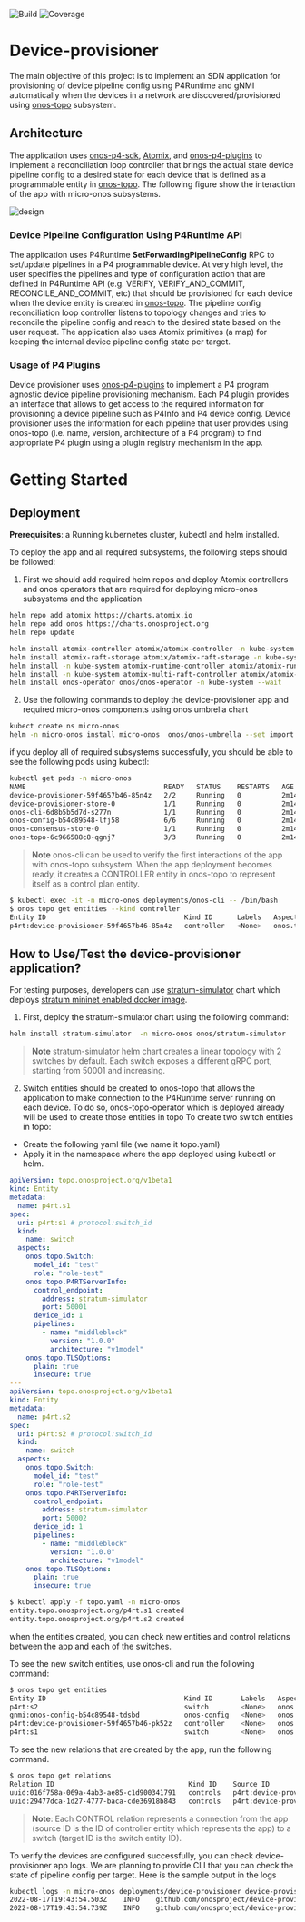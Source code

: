 ![Build](https://github.com/onosproject/device-provisioner/workflows/build/badge.svg)
![Coverage](https://img.shields.io/badge/Coverage-58.9%25-yellow)


<!--
SPDX-FileCopyrightText: 2022 Intel Corporation

SPDX-License-Identifier: Apache-2.0
-->


# Device-provisioner
The main objective of this project is to implement an SDN application for provisioning of 
device pipeline config using P4Runtime and gNMI automatically when the devices in a network are discovered/provisioned using 
[onos-topo] subsystem. 


## Architecture
The application uses [onos-p4-sdk][onos-p4-sdk], [Atomix][Atomix], and [onos-p4-plugins][onos-p4-plugins] to 
implement a reconciliation loop controller that
brings the actual state device pipeline config to a desired state for each device that is defined as a programmable entity 
in [onos-topo][onos-topo]. The following figure show the interaction of the app with micro-onos subsystems. 

![design](docs/images/arch.png)


### Device Pipeline Configuration Using P4Runtime API
The application uses P4Runtime **SetForwardingPipelineConfig** RPC to set/update pipelines in a P4 programmable device. At very high level, the user specifies
the pipelines and type of configuration action that are defined in P4Runtime API (e.g.  VERIFY, VERIFY_AND_COMMIT, RECONCILE_AND_COMMIT, etc)
that should be provisioned for each device when the device entity is created in [onos-topo][onos-topo]. The pipeline config 
reconciliation loop controller listens to topology changes and tries to reconcile the pipeline config and reach to the desired state
based on the user request.
The application also uses Atomix primitives (a map) for keeping the internal device pipeline config state per target.

### Usage of P4 Plugins 
Device provisioner uses [onos-p4-plugins][onos-p4-plugins] to implement a P4 program agnostic device pipeline 
provisioning mechanism. Each P4 plugin provides an interface that allows to get access to the required information for 
provisioning a device pipeline such as P4Info and P4 device config. Device provisioner uses the information for each pipeline 
that user provides using onos-topo  (i.e. name, version, architecture of a P4 program) to
find appropriate P4 plugin using a plugin registry mechanism in the app. 

# Getting Started 
## Deployment 

**Prerequisites**: a Running kubernetes cluster, kubectl and helm installed. 

To deploy the app and all required subsystems, the following steps should be followed:

1) First we should add required helm repos and deploy Atomix controllers and onos operators 
that are required for deploying micro-onos subsystems and the application

```bash
helm repo add atomix https://charts.atomix.io
helm repo add onos https://charts.onosproject.org
helm repo update

helm install atomix-controller atomix/atomix-controller -n kube-system --wait
helm install atomix-raft-storage atomix/atomix-raft-storage -n kube-system  --wait
helm install -n kube-system atomix-runtime-controller atomix/atomix-runtime-controller --wait
helm install -n kube-system atomix-multi-raft-controller atomix/atomix-multi-raft-controller --set node.image.pullPolicy=Always --wait
helm install onos-operator onos/onos-operator -n kube-system --wait 

```

2) Use the following commands to deploy the device-provisioner app and required micro-onos components using onos umbrella chart

```bash
kubect create ns micro-onos
helm -n micro-onos install micro-onos  onos/onos-umbrella --set import.device-provisioner.enabled=true
```

if you deploy all of required subsystems successfully, you should be able to see the following pods using kubectl:

```bash
kubectl get pods -n micro-onos
NAME                                  READY   STATUS    RESTARTS   AGE
device-provisioner-59f4657b46-85n4z   2/2     Running   0          2m14s
device-provisioner-store-0            1/1     Running   0          2m14s
onos-cli-6d8b5b5d7d-s277n             1/1     Running   0          2m14s
onos-config-b54c89548-lfj58           6/6     Running   0          2m14s
onos-consensus-store-0                1/1     Running   0          2m14s
onos-topo-6c966588c8-qgnj7            3/3     Running   0          2m14s
```


> **Note**
> onos-cli can be used to verify the first interactions of the app with onos-topo subsystem.
> When the app deployment becomes ready, it creates a CONTROLLER entity 
> in onos-topo to represent itself as a control plan entity.



```bash
$ kubectl exec -it -n micro-onos deployments/onos-cli -- /bin/bash
$ onos topo get entities --kind controller
Entity ID                                  Kind ID      Labels   Aspects
p4rt:device-provisioner-59f4657b46-85n4z   controller   <None>   onos.topo.Lease,onos.topo.ControllerInfo
```

## How to Use/Test the device-provisioner application?
For testing purposes, developers can use [stratum-simulator][stratum-simulator] chart which deploys
[stratum mininet enabled docker image][stratum-image]. 

1) First, deploy the stratum-simulator chart using the following command:

```bash
helm install stratum-simulator  -n micro-onos onos/stratum-simulator
```

> **Note**
> stratum-simulator helm chart creates a linear topology with 2 switches by default. Each switch exposes a different gRPC port, 
> starting from 50001 and increasing.

2) Switch entities should be created to onos-topo that allows the application to make connection to the P4Runtime server
running on each device. To do so, onos-topo-operator which is deployed already will be used to create those entities in topo
To create two switch entities in topo:
 - Create the following yaml file (we name it topo.yaml)
 - Apply it in the namespace where the app deployed using kubectl or helm.

```yaml
apiVersion: topo.onosproject.org/v1beta1
kind: Entity
metadata:
  name: p4rt.s1
spec:
  uri: p4rt:s1 # protocol:switch_id
  kind:
    name: switch
  aspects:
    onos.topo.Switch:
      model_id: "test"
      role: "role-test"
    onos.topo.P4RTServerInfo:
      control_endpoint:
        address: stratum-simulator
        port: 50001
      device_id: 1
      pipelines:
        - name: "middleblock"
          version: "1.0.0"
          architecture: "v1model"
    onos.topo.TLSOptions:
      plain: true
      insecure: true
---
apiVersion: topo.onosproject.org/v1beta1
kind: Entity
metadata:
  name: p4rt.s2
spec:
  uri: p4rt:s2 # protocol:switch_id
  kind:
    name: switch
  aspects:
    onos.topo.Switch:
      model_id: "test"
      role: "role-test"
    onos.topo.P4RTServerInfo:
      control_endpoint:
        address: stratum-simulator
        port: 50002
      device_id: 1
      pipelines:
        - name: "middleblock"
          version: "1.0.0"
          architecture: "v1model"
    onos.topo.TLSOptions:
      plain: true
      insecure: true

```


```bash
$ kubectl apply -f topo.yaml -n micro-onos
entity.topo.onosproject.org/p4rt.s1 created
entity.topo.onosproject.org/p4rt.s2 created
```

when the entities created, you can check new entities and control relations between the app and each of the switches. 

To see the new switch entities, use onos-cli and run the following command:

```bash
$ onos topo get entities
Entity ID                                  Kind ID       Labels   Aspects
p4rt:s2                                    switch        <None>   onos.topo.P4RTServerInfo,onos.topo.TLSOptions,onos.topo.Switch,onos.topo.P4RTMastershipState,onos.topo.MastershipState
gnmi:onos-config-b54c89548-tdsbd           onos-config   <None>   onos.topo.Lease
p4rt:device-provisioner-59f4657b46-pk52z   controller    <None>   onos.topo.ControllerInfo,onos.topo.Lease
p4rt:s1                                    switch        <None>   onos.topo.TLSOptions,onos.topo.P4RTServerInfo,onos.topo.P4RTMastershipState,onos.topo.Switch
````

To see the new relations that are created by the app, run the following command.
```bash
$ onos topo get relations
Relation ID                                 Kind ID    Source ID                                  Target ID   Labels   Aspects
uuid:016f758a-069a-4ab3-ae85-c1d900341791   controls   p4rt:device-provisioner-59f4657b46-pk52z   p4rt:s1     <None>   <None>
uuid:29477dca-1d27-4777-baca-cde36918b843   controls   p4rt:device-provisioner-59f4657b46-pk52z   p4rt:s2     <None>   <None>
```

> **Note**: 
> Each CONTROL relation represents a connection from 
> the app (source ID is the ID of controller entity which represents the app) 
> to a switch (target ID is the switch entity ID). 

To verify the devices are configured successfully, you can check device-provisioner app logs. We are planning to provide
CLI that you can check the state of pipeline config per target. 
Here is the sample output in the logs

```bash
kubectl logs -n micro-onos deployments/device-provisioner device-provisioner --follow | grep "Device pipelineConfig is completed successfully"
2022-08-17T19:43:54.503Z	INFO	github.com/onosproject/device-provisioner/pkg/controller/pipeline	pipeline/controller.go:293	Device pipelineConfig is completed successfully	{"pipelineConfig ID": "p4rt:s2-middleblock-1.0.0-v1model", "targetID": "p4rt:s2"}
2022-08-17T19:43:54.739Z	INFO	github.com/onosproject/device-provisioner/pkg/controller/pipeline	pipeline/controller.go:293	Device pipelineConfig is completed successfully	{"pipelineConfig ID": "p4rt:s1-middleblock-1.0.0-v1model", "targetID": "p4rt:s1"}
```


[onos-p4-sdk]: https://github.com/onosproject/onos-p4-sdk
[Atomix]: https://github.com/atomix
[P4Runtime]: https://p4.org/p4-spec/p4runtime/main/P4Runtime-Spec.html
[onos-topo]: https://github.com/onosproject/onos-topo
[onos-p4-plugins]: https://github.com/onosproject/onos-p4-plugins
[helm]: https://helm.sh/
[stratum-simulator]: https://github.com/onosproject/onos-helm-charts/tree/master/stratum-simulator
[stratum-image]: https://hub.docker.com/r/opennetworking/mn-stratum